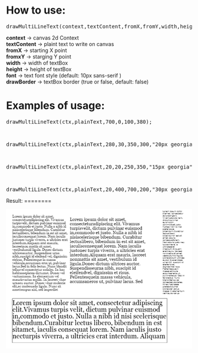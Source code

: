 How to use:
========  

<pre>drawMultiLineText(context,textContent,fromX,fromY,width,height,font,drawBorder)</pre>
<b>context</b> -> canvas 2d Context<br>
<b>textContent</b>  -> plaint text to write on canvas<br>
<b>fromX</b>  -> starting X point<br>
<b>fromxY</b>  -> starging Y point<br>
<b>width</b>  -> width of textBox<br>
<b>height</b>  -> height of textBox<br>
<b>font</b>  -> text font style (default: 10px sans-serif )<br>
<b>drawBorder</b>  -> textBox border (true or false, default: false)<br>

Examples of usage:
========

<pre>drawMultiLineText(ctx,plainText,700,0,100,380);</pre>
<br>
<pre>drawMultiLineText(ctx,plainText,280,30,350,300,"20px georgia");</pre>
<br>
<pre>drawMultiLineText(ctx,plainText,20,20,250,350,"15px georgia",false);</pre>
<br>
<pre>drawMultiLineText(ctx,plainText,20,400,700,200,"30px georgia",true);</pre>
Result:  
========  

![ScreenShot](https://raw.githubusercontent.com/natchkebiailia/CanvasMultiLineText/master/screenShot.PNG)
